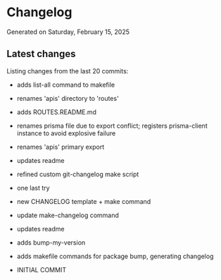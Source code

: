 # Changelog

Generated on Saturday, February 15, 2025

## Latest changes

Listing changes from the last 20 commits:

* adds list-all command to makefile

* renames 'apis' directory to 'routes'

* adds ROUTES.README.md

* renames prisma file due to export conflict; registers prisma-client instance to avoid explosive failure

* renames 'apis' primary export

* updates readme

* refined custom git-changelog make script

* one last try

* new CHANGELOG template + make command

* update make-changelog command

* updates readme

* adds bump-my-version

* adds makefile commands for package bump, generating changelog

* INITIAL COMMIT

